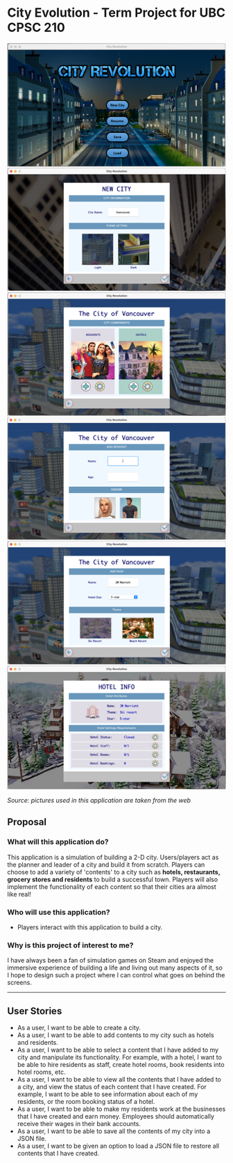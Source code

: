 # City Evolution - Term Project for UBC CPSC 210

![](data/1.png)
![](data/2.png)
![](data/3.png)
![](data/4.png)
![](data/5.png)
![](data/6.png)

*Source: pictures used in this application are taken from the web*

## Proposal

### What will this application do?

This application is a simulation of building a 2-D city. Users/players act as the planner and leader of a city and build
it from scratch. Players can choose to add a variety of 'contents' to a city such as **hotels, restaurants, grocery
stores and residents** to build a successful town. Players will also implement the functionality of each content so that
their cities ara almost like real!

### Who will use this application?

- Players interact with this application to build a city.

### Why is this project of interest to me?

I have always been a fan of simulation games on Steam and enjoyed the immersive experience of building a life and living
out many aspects of it, so I hope to design such a project where I can control what goes on behind the screens.

___
## User Stories

- As a user, I want to be able to create a city.
- As a user, I want to be able to add contents to my city such as hotels and residents.
- As a user, I want to be able to select a content that I have added to my city and manipulate its functionality. For
  example, with a hotel, I want to be able to hire residents as staff, create hotel rooms, book residents into hotel
  rooms, etc.
- As a user, I want to be able to view all the contents that I have added to a city, and view the status of each content
  that I have created. For example, I want to be able to see information about each of my residents, or the room booking
  status of a hotel.
- As a user, I want to be able to make my residents work at the businesses that I have created and earn money. Employees
  should automatically receive their wages in their bank accounts.
- As a user, I want to be able to save all the contents of my city into a JSON file.
- As a user, I want to be given an option to load a JSON file to restore all contents that I have created.
